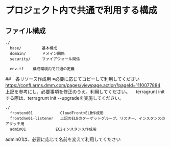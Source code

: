 # プロジェクト内で共通で利用する構成


## ファイル構成

```
./
  base/         基本構成
  domain/       ドメイン関係
  security/     ファイアウォール関係

  env.tf 	構成環境内で共通の定義

```
##　各リソース作成用
※必要に応じてコピーして利用してください
　https://confl.arms.dmm.com/pages/viewpage.action?pageId=1110077884
　上記を参考にし、必要事項を修正のうえ、利用してください。
　terragrunt initする際は、terragrunt init --upgradeを実施してください。
```
./
  frontend01            CloudFront+ELB作成用
  frontdne01-listener   上記のELBのターゲットグループ、リスナー、インスタンスのアタッチ用
  admin01             EC2インスタンス作成用
```
admin01は、必要に応じて名前を変えて利用してください